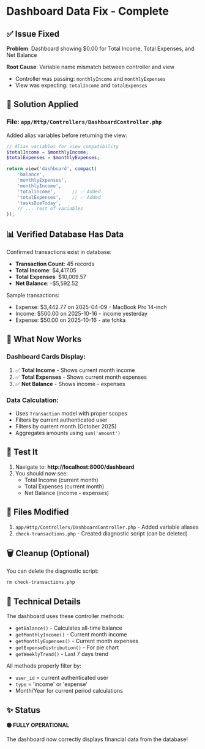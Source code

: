 # Dashboard Data Fix - Complete

## ✅ Issue Fixed

**Problem**: Dashboard showing $0.00 for Total Income, Total Expenses, and Net Balance

**Root Cause**: Variable name mismatch between controller and view
- Controller was passing: `monthlyIncome` and `monthlyExpenses`
- View was expecting: `totalIncome` and `totalExpenses`

## 🔧 Solution Applied

### File: `app/Http/Controllers/DashboardController.php`

Added alias variables before returning the view:

```php
// Alias variables for view compatibility
$totalIncome = $monthlyIncome;
$totalExpenses = $monthlyExpenses;

return view('dashboard', compact(
    'balance',
    'monthlyExpenses',
    'monthlyIncome',
    'totalIncome',      // ✅ Added
    'totalExpenses',    // ✅ Added
    'tasksDueToday',
    // ... rest of variables
));
```

## 📊 Verified Database Has Data

Confirmed transactions exist in database:
- **Transaction Count**: 45 records
- **Total Income**: $4,417.05
- **Total Expenses**: $10,009.57
- **Net Balance**: -$5,592.52

Sample transactions:
- Expense: $3,442.77 on 2025-04-09 - MacBook Pro 14-inch
- Income: $500.00 on 2025-10-16 - income yesterday
- Expense: $50.00 on 2025-10-16 - ate fchka

## 🎯 What Now Works

### Dashboard Cards Display:
1. ✅ **Total Income** - Shows current month income
2. ✅ **Total Expenses** - Shows current month expenses  
3. ✅ **Net Balance** - Shows income - expenses

### Data Calculation:
- Uses `Transaction` model with proper scopes
- Filters by current authenticated user
- Filters by current month (October 2025)
- Aggregates amounts using `sum('amount')`

## 🧪 Test It

1. Navigate to: **http://localhost:8000/dashboard**
2. You should now see:
   - Total Income (current month)
   - Total Expenses (current month)
   - Net Balance (income - expenses)

## 📁 Files Modified

1. `app/Http/Controllers/DashboardController.php` - Added variable aliases
2. `check-transactions.php` - Created diagnostic script (can be deleted)

## 🗑️ Cleanup (Optional)

You can delete the diagnostic script:
```bash
rm check-transactions.php
```

## 📝 Technical Details

The dashboard uses these controller methods:
- `getBalance()` - Calculates all-time balance
- `getMonthlyIncome()` - Current month income
- `getMonthlyExpenses()` - Current month expenses
- `getExpenseDistribution()` - For pie chart
- `getWeeklyTrend()` - Last 7 days trend

All methods properly filter by:
- `user_id` = current authenticated user
- `type` = 'income' or 'expense'
- Month/Year for current period calculations

## ✨ Status

**🟢 FULLY OPERATIONAL**

The dashboard now correctly displays financial data from the database!

